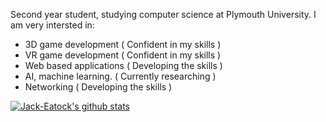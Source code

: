 Second year student, studying computer science at Plymouth University.
I am very intersted in:
- 3D game development    ( Confident in my skills )
- VR game development    ( Confident in my skills ) 
- Web based applications ( Developing the skills  ) 
- AI, machine learning.  ( Currently researching  ) 
- Networking             ( Developing the skills  ) 

[![Jack-Eatock's github stats](https://github-readme-stats.vercel.app/api?username=Jack-Eatock&show_icons=true&theme=radical&count_private=true&include_all_commits=true)](https://github.com/anuraghazra/github-readme-stats)


